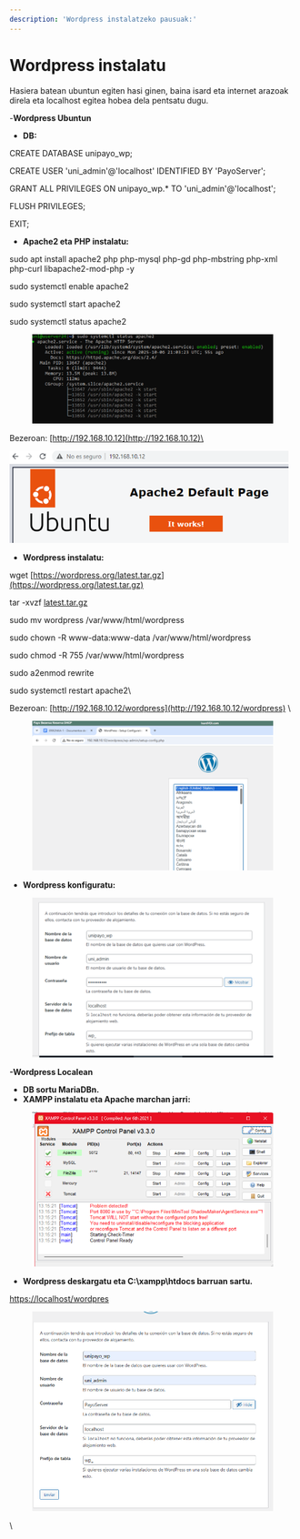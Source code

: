 ```yaml
---
description: 'Wordpress instalatzeko pausuak:'
---
```


# Wordpress instalatu

Hasiera batean ubuntun egiten hasi ginen, baina isard eta internet arazoak direla eta localhost egitea hobea dela pentsatu dugu.

-**Wordpress Ubuntun**

* **DB:**

CREATE DATABASE unipayo\_wp;

CREATE USER 'uni\_admin'@'localhost' IDENTIFIED BY 'PayoServer';

GRANT ALL PRIVILEGES ON unipayo\_wp.\* TO 'uni\_admin'@'localhost';

FLUSH PRIVILEGES;

EXIT;



* **Apache2 eta PHP instalatu:**

sudo apt install apache2 php php-mysql php-gd php-mbstring php-xml php-curl libapache2-mod-php -y

sudo systemctl enable apache2

sudo systemctl start apache2

sudo systemctl status apache2

<figure><img src="../.gitbook/assets/unknown (11).png" alt=""><figcaption></figcaption></figure>

Bezeroan: [http://192.168.10.12](http://192.168.10.12)\


![](<../.gitbook/assets/unknown (1) (1) (1).png>)



* **Wordpress instalatu:**

wget [https://wordpress.org/latest.tar.gz](https://wordpress.org/latest.tar.gz)

tar -xvzf [latest.tar.gz](http://latest.tar.gz)

sudo mv wordpress /var/www/html/wordpress

sudo chown -R www-data:www-data /var/www/html/wordpress

sudo chmod -R 755 /var/www/html/wordpress

sudo a2enmod rewrite

sudo systemctl restart apache2\


Bezeroan: [http://192.168.10.12/wordpress](http://192.168.10.12/wordpress) \


<figure><img src="../.gitbook/assets/unknown (2) (1) (1).png" alt=""><figcaption></figcaption></figure>



* **Wordpress konfiguratu:**

<figure><img src="../.gitbook/assets/unknown (3) (1) (1).png" alt=""><figcaption></figcaption></figure>



**-Wordpress Localean**

* **DB sortu MariaDBn.**
* **XAMPP instalatu eta Apache marchan jarri:**

<figure><img src="../.gitbook/assets/unknown (4) (1) (1).png" alt=""><figcaption></figcaption></figure>

* **Wordpress deskargatu eta C:\xampp\htdocs barruan sartu.**

[https://localhost/wordpres](https://localhost/wordpres)

<figure><img src="../.gitbook/assets/unknown (5) (1) (1).png" alt=""><figcaption></figcaption></figure>

\
